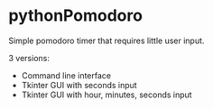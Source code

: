 # pythonPomodoro

Simple pomodoro timer that requires little user input.

3 versions:
- Command line interface
- Tkinter GUI with seconds input
- Tkinter GUI with hour, minutes, seconds input
